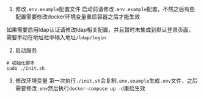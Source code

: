 1. 修改`.env.example`配置文件
启动前请修改`.env.example`配置，不然之后有些配置需要修改docker环境变量重启容器之后才能生效

如果需要启用ldap认证请修改ldap相关配置，并且暂时未集成到默认登录页面，需要手动在地址栏中输入地址`/ldap/login`

2. 启动服务
```shell
# 初始化脚本
sudo ./init.sh
```

3. 修改环境变量
第一次执行`./init.sh`会复制`.env.example`生成`.env`文件，之后需要修改`.env`然后执行`docker-compose up -d`重启生效
